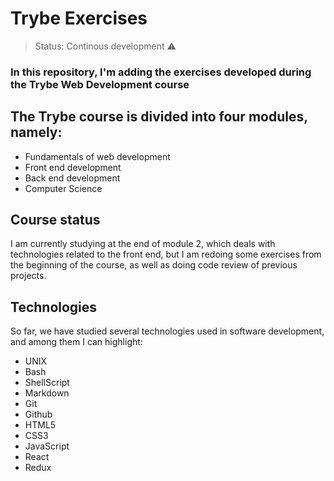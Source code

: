<h1>Trybe Exercises</h1>

> Status: Continous development ⚠️

### In this repository, I'm adding the exercises developed during the Trybe Web Development course

## The Trybe course is divided into four modules, namely:

+ Fundamentals of web development
+ Front end development
+ Back end development
+ Computer Science

## Course status

I am currently studying at the end of module 2, which deals with technologies related to the front end, but I am redoing some exercises from the beginning of the course, as well as doing code review of previous projects.

## Technologies

So far, we have studied several technologies used in software development, and among them I can highlight:

+ UNIX
+ Bash
+ ShellScript
+ Markdown
+ Git
+ Github
+ HTML5
+ CSS3
+ JavaScript
+ React
+ Redux


